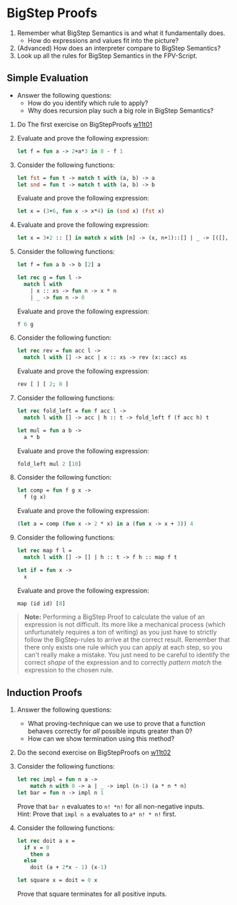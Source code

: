 # BigStep Proofs

1. Remember what BigStep Semantics is and what it fundamentally does.
   + How do expressions and values fit into the picture?
2. (Advanced) How does an interpreter compare to BigStep Semantics?
3. Look up all the rules for BigStep Semantics in the FPV-Script.

## Simple Evaluation

+  Answer the following questions:
   + How do you identify which rule to apply?
   + Why does recursion play such a big role in BigStep Semantics?

1. Do The first exercise on BigStepProofs [w11t01](https://artemis.ase.in.tum.de/courses/253/exercises/10336)

2. Evaluate and prove the following expression:

    ```ocaml
    let f = fun a -> 2+a*3 in 8 - f 1
    ```

3. Consider the following functions:

    ```ocaml
    let fst = fun t -> match t with (a, b) -> a
    let snd = fun t -> match t with (a, b) -> b
    ```

    Evaluate and prove the following expression:

    ```ocaml
    let x = (3+6, fun x -> x*4) in (snd x) (fst x)
    ```

4. Evaluate and prove the following expression:

    ```ocaml
    let x = 3+2 :: [] in match x with [n] -> (x, n+1)::[] | _ -> [([], 0)]
    ```

5. Consider the following functions:

    ```ocaml
    let f = fun a b -> b [2] a

    let rec g = fun l -> 
      match l with
        | x :: xs -> fun n -> x * n
        | _ -> fun n -> 0
    ```

    Evaluate and prove the following expression:

    ```ocaml
    f 6 g
    ```

6. Consider the following function:

    ```ocaml
    let rec rev = fun acc l ->
      match l with [] -> acc | x :: xs -> rev (x::acc) xs
    ```

    Evaluate and prove the following expression:

    ```ocaml
    rev [ ] [ 2; 8 ]
    ```

7. Consider the following functions:

    ```ocaml
    let rec fold_left = fun f acc l ->
      match l with [] -> acc | h :: t -> fold_left f (f acc h) t

    let mul = fun a b ->
      a * b
    ```

    Evaluate and prove the following expression:

    ```ocaml
    fold_left mul 2 [10]
    ```

8. Consider the following function:

    ```ocaml
    let comp = fun f g x ->
      f (g x)
    ```

    Evaluate and prove the following expression:

    ```ocaml
    (let a = comp (fun x -> 2 * x) in a (fun x -> x + 3)) 4
   ```

9.  Consider the following functions:

    ```ocaml
    let rec map f l =
      match l with [] -> [] | h :: t -> f h :: map f t

    let if = fun x ->
      x
    ```

    Evaluate and prove the following expression:

    ```ocaml
    map (id id) [8]
    ```

> **Note:** Performing a BigStep Proof to calculate the value of an expression is not difficult. Its more like a mechanical process (which unfurtunately requires a ton of writing) as you just have to strictly follow the BigStep-rules to arrive at the correct result. Remember that there only exists one rule which you can apply at each step, so you can't really make a mistake. You just need to be careful to identify the correct *shape* of the expression and to correctly *pattern match* the expression to the chosen rule.

## Induction Proofs

1. Answer the following questions:
   + What proving-technique can we use to prove that a function behaves correctly for *all* possible inputs greater than 0?
   + How can we show termination using this method?

2. Do the second exercise on BigStepProofs on [w11t02](https://artemis.ase.in.tum.de/courses/253/exercises/10337)

3. Consider the following functions:

    ```ocaml
    let rec impl = fun n a -> 
        match n with 0 -> a | _ -> impl (n-1) (a * n * n)
    let bar = fun n -> impl n 1
    ```

    Prove that ```bar n``` evaluates to ```n! *n!``` for all non-negative inputs.\
    Hint: Prove that ```impl n a``` evaluates to ```a* n! * n!``` first.
4. Consider the following functions:

   ```ocaml
   let rec doit a x =
     if x = 0
       then a
     else
       doit (a + 2*x - 1) (x-1)

   let square x = doit = 0 x
   ```

   Prove that square terminates for all positive inputs.
